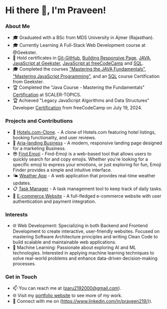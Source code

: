 # Hi there 👋, I'm Praveen!

### About Me
- 🎓 Graduated with a BSc from MDS University in Ajmer (Rajasthan).
- 🎓 Currently Learning A Full-Stack Web Development course at @Geekster. 
- 🔧 Hold certificates in [Git-GitHub](https://certifications.geekster.in/-Xx-DYDop-o0sSaJ5lJnK-geekster.pdf), [Building Responsive Page](https://certifications.geekster.in/-k01RhLXfBW_3kfujnAqP-geekster.pdf), [JAVA](link-to-project), [JavaScript at Geekster](https://certifications.geekster.in/ALrlplNwi9x5__0VGVfBx-geekster.pdf), [JavaScript at freeCodeCamp](https://www.freecodecamp.org/certification/Praveen21/javascript-algorithms-and-data-structures) and  [SQL](https://certifications.geekster.in/yZqp3XSxCGnEM7WHDwAF4-geekster.pdf).
- 🎓 Completed the courses ["Mastering the JAVA Fundamentals"](link-to-project), ["Mastering JavaScript Programming"](https://certifications.geekster.in/ALrlplNwi9x5__0VGVfBx-geekster.pdf), and an  [SQL](https://certifications.geekster.in/yZqp3XSxCGnEM7WHDwAF4-geekster.pdf) course Certification from Geekster.
- 🏆 Completed the "Java Course - Mastering the Fundamentals" [Certification](https://moonshot.scaler.com/s/li/E917PSUwNz)  at SCALER-TOPICS.
- 🏆 Achieved "Legacy JavaScript Algorithms and Data Structures" Developer [Certification](https://www.freecodecamp.org/certification/Praveen21/javascript-algorithms-and-data-structures) from freeCodeCamp on July 19, 2024.
 
### Projects and Contributions
- 🚀 [Hotels.com-Clone](https://praveen-hotelscloneweb.netlify.app/). - A clone of Hotels.com featuring hotel listings, booking functionality, and user reviews.
- 🌟 [Aria-landing Business](https://main--css-project0.netlify.app/projests/landing-page-html-css/index.html) - A modern, responsive landing page designed for a marketing Business.
- 😎 [Find Emoji](https://praveen-find-emoji.netlify.app/) - Find-Emoji is a web-based tool that allows users to quickly search for and copy emojis. Whether you're looking for a specific emoji to express your emotions, or just exploring for fun, Emoji Finder provides a simple and intuitive interface.
- 🌤️ [Weather App](link-to-project) - A web application that provides real-time weather updates.
- 📋 [Task Manager](link-to-project) - A task management tool to keep track of daily tasks.
- 🛒 [E-commerce Website](link-to-project) - A full-fledged e-commerce website with user authentication and payment integration.

### Interests
- 🌐 Web Development: Specializing in both Backend and Frontend Development to create interactive, user-friendly websites. Focused on mastering Software Architecture principles and writing Clean Code to build scalable and maintainable web applications.
- 🧠 Machine Learning: Passionate about exploring AI and ML technologies. Interested in applying machine learning techniques to solve real-world problems and enhance data-driven decision-making processes.

### Get in Touch
- 📫 You can reach me at (paru2192000@gmail.com).
- 🌐 Visit my [portfolio website](link-to-your-website) to see more of my work.
- 💼 Connect with me on (https://www.linkedin.com/in/praveen219/)).


